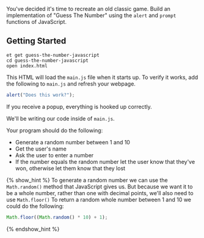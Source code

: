 You've decided it's time to recreate an old classic game. Build an implementation of "Guess The Number" using the `alert` and `prompt` functions of JavaScript.

## Getting Started

```no-highlight
et get guess-the-number-javascript
cd guess-the-number-javascript
open index.html
```

This HTML will load the `main.js` file when it starts up. To verify it works, add the following to `main.js` and refresh your webpage.

```javascript
alert("Does this work?");
```

If you receive a popup, everything is hooked up correctly.

We'll be writing our code inside of `main.js`.  

Your program should do the following:

* Generate a random number between 1 and 10
* Get the user's name
* Ask the user to enter a number
* If the number equals the random number let the user know that they've won, otherwise let them know that they lost

{% show_hint %}
To generate a random number we can use the `Math.random()` method that JavaScript gives us. But because we want it to be a whole number, rather than one with decimal points, we'll also need to use `Math.floor()` To return a random whole number between 1 and 10 we could do the following:

```Javascript
Math.floor((Math.random() * 10) + 1);
```

{% endshow_hint %}
